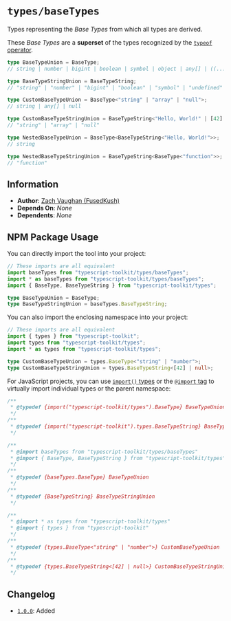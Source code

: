 # `types/baseTypes`
Types representing the _Base Types_ from which all types are derived.

These _Base Types_ are a **superset** of the types recognized by the [`typeof` operator](https://developer.mozilla.org/docs/Web/JavaScript/Reference/Operators/typeof).

```ts
type BaseTypeUnion = BaseType;
// string | number | bigint | boolean | symbol | object | any[] | ((...args: any[]) => any) | null | undefined

type BaseTypeStringUnion = BaseTypeString;
// "string" | "number" | "bigint" | "boolean" | "symbol" | "undefined" | "object" | "function" | "null" | "array"

type CustomBaseTypeUnion = BaseType<"string" | "array" | "null">;
// string | any[] | null

type CustomBaseTypeStringUnion = BaseTypeString<"Hello, World!" | [42] | null>;
// "string" | "array" | "null"

type NestedBaseTypeUnion = BaseType<BaseTypeString<"Hello, World!">>;
// string

type NestedBaseTypeStringUnion = BaseTypeString<BaseType<"function">>;
// "function"
```


## Information
- **Author**: [Zach Vaughan (FusedKush)](https://github.com/FusedKush)
- **Depends On**: _None_
- **Dependents**: _None_


## NPM Package Usage
You can directly import the tool into your project:
```ts
// These imports are all equivalent
import baseTypes from "typescript-toolkit/types/baseTypes";
import * as baseTypes from "typescript-toolkit/types/baseTypes";
import { BaseType, BaseTypeString } from "typescript-toolkit/types";

type BaseTypeUnion = BaseType;
type BaseTypeStringUnion = baseTypes.BaseTypeString;
```

You can also import the enclosing namespace into your project:
```ts
// These imports are all equivalent
import { types } from "typescript-toolkit";
import types from "typescript-toolkit/types";
import * as types from "typescript-toolkit/types";

type CustomBaseTypeUnion = types.BaseType<"string" | "number">;
type CustomBaseTypeStringUnion = types.BaseTypeString<[42] | null>;
```

For JavaScript projects, you can use [`import()` types](https://www.typescriptlang.org/docs/handbook/modules/reference.html#import-types) or the [`@import` tag](https://www.typescriptlang.org/docs/handbook/jsdoc-supported-types.html#import) to virtually import individual types or the parent namespace:
```js
/**
 * @typedef {import("typescript-toolkit/types").BaseType} BaseTypeUnion
 */
/**
 * @typedef {import("typescript-toolkit").types.BaseTypeString} BaseTypeStringUnion
 */

/**
 * @import baseTypes from "typescript-toolkit/types/baseTypes"
 * @import { BaseType, BaseTypeString } from "typescript-toolkit/types"
 */
/**
 * @typedef {baseTypes.BaseType} BaseTypeUnion
 */
/**
 * @typedef {BaseTypeString} BaseTypeStringUnion
 */

/**
 * @import * as types from "typescript-toolkit/types"
 * @import { types } from "typescript-toolkit"
 */
/**
 * @typedef {types.BaseType<"string" | "number">} CustomBaseTypeUnion
 */
/**
 * @typedef {types.BaseTypeString<[42] | null>} CustomBaseTypeStringUnion
 */
```


## Changelog
- [`1.0.0`](https://github.com/FusedKush/typescript-toolkit/releases/1.0.0): Added